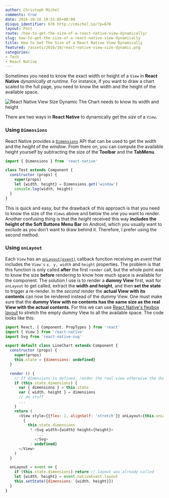 ```yaml
---
author: Christoph Michel
comments: true
date: 2016-10-16 19:51:05+00:00
disqus_identifier: 676 http://cmichel.io/?p=676
layout: Post
route: /how-to-get-the-size-of-a-react-native-view-dynamically/
slug: how-to-get-the-size-of-a-react-native-view-dynamically
title: How to Get The Size of a React Native View Dynamically
featured: /assets/2016/10/react-native-view-size-dynamic.png
categories:
- Tech
- React Native
---
```


Sometimes you need to know the exact width or height of a `View` in **React Native** _dynamically at runtime_. For instance, if you want to draw a chart scaled to the full page, you need to know the width and the height of the available space.

![React Native View Size Dynamic](/assets/2016/10/react-native-view-size-dynamic.png) The Chart needs to know its width and height

There are two ways in **React Native** to dynamically get the _size_ of a `View`.

### Using `Dimensions`

React Native provides a [`Dimensions`](https://facebook.github.io/react-native/docs/dimensions.html) API that can be used to get the _width_ and the _height_ of the _window_. From there on, you can compute the available height yourself by subtracting the size of the **Toolbar** and the **TabMenu**.
```javascript
import { Dimensions } from 'react-native'

class Test extends Component {
  constructor (props) {
    super(props)
    let {width, height} = Dimensions.get('window')
    console.log(width, height)
  }
}

```

This is quick and easy, but the drawback of this approach is that you need to know the size of the `Views` above and below the one you want to render. Another confusing thing is that the _height_ received this way **includes the height of the Soft Buttons Menu Bar** on Android, which you usually want to exclude as you don't want to draw behind it. Therefore, I prefer using the second method.

### Using `onLayout`

Each `View` has an [`onLayout(event)`](http://facebook.github.io/react-native/releases/0.35/docs/view.html#onlayout) callback function receiving an _event_ that includes the `View's` `x, y, width` and `height` properties. The problem is that this function is only called **after** the first `render` call, but the whole point was to know the size **before** rendering to know how much space is available for the component. The solution I use is to render a **dummy View** first, wait for `onLayout` to get called, extract the **width and height**, and then **set the state** to trigger a re-render. In the _second_ render the **actual View with its contents** can now be rendered instead of the dummy View. One must make sure that the **dummy View with no contents has the same size as the real View with the actual contents**. For this we can use [React Native's flexbox layout](https://facebook.github.io/react-native/docs/flexbox.html) to stretch the empty dummy View to all the available space. The code looks like this:

```javascript
import React, { Component, PropTypes } from 'react'
import { View } from 'react-native'
import Svg from 'react-native-svg'

export default class LineChart extends Component {
  constructor (props) {
    super(props)
    this.state = {dimensions: undefined}
  }

  render () {
    // If dimensions is defined, render the real view otherwise the dummy view
    if (this.state.dimensions) {
      var { dimensions } = this.state
      var { width, height } = dimensions
      // do stuff
      ...
    }
    return (
      <View style={{flex: 1, alignSelf: 'stretch'}} onLayout={this.onLayout}>
        {
          this.state.dimensions
           ? <Svg width={width} height={height}>
              ...
             </Svg>
           : undefined}
      </View>
    )
  }

  onLayout = event => {
    if (this.state.dimensions) return // layout was already called
    let {width, height} = event.nativeEvent.layout
    this.setState({dimensions: {width, height}})
  }
}
```
